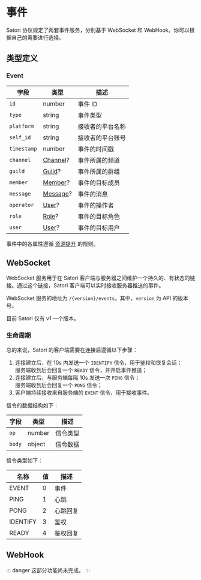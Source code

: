 # 事件

Satori 协议规定了两套事件服务，分别基于 WebSocket 和 WebHook。你可以根据自己的需要进行选择。

## 类型定义

### Event

| 字段 | 类型 | 描述 |
| --- | --- | --- |
| `id` | number | 事件 ID |
| `type` | string | 事件类型 |
| `platform` | string | 接收者的平台名称 |
| `self_id` | string | 接收者的平台账号 |
| `timestamp` | number | 事件的时间戳 |
| `channel` | [Channel](../resources/channel.md)? | 事件所属的频道 |
| `guild` | [Guild](../resources/guild.md)? | 事件所属的群组 |
| `member` | [Member](../resources/member.md)? | 事件的目标成员 |
| `message` | [Message](../resources/message.md)? | 事件的消息 |
| `operator` | [User](../resources/user.md)? | 事件的操作者 |
| `role` | [Role](../resources/role.md)? | 事件的目标角色 |
| `user` | [User](../resources/user.md)? | 事件的目标用户 |

事件中的各属性遵循 [资源提升](./index.md) 的规则。

## WebSocket

WebSocket 服务用于在 Satori 客户端与服务器之间维护一个持久的、有状态的链接。通过这个链接，Satori 客户端可以实时接收服务器推送的事件。

WebSocket 服务的地址为 `/{version}/events`。其中，`version` 为 API 的版本号。

目前 Satori 仅有 v1 一个版本。

### 生命周期

总的来说，Satori 的客户端需要在连接后遵循以下步骤：

1. 连接建立后，在 10s 内发送一个 `IDENTIFY` 信令，用于鉴权和恢复会话；<br>服务端收到后会回复一个 `READY` 信令，并开启事件推送；
1. 连接建立后，与服务端每隔 10s 发送一次 `PING` 信令；<br>服务端收到后会回复一个 `PONG` 信令；
1. 客户端持续接收来自服务端的 `EVENT` 信令，用于接收事件。

信令的数据结构如下：

| 字段 | 类型 | 描述 |
| --- | --- | --- |
| `op` | number | 信令类型 |
| `body` | object | 信令数据 |

信令类型如下：

| 名称 | 值 | 描述 |
| --- | --- | --- |
| EVENT | 0 | 事件 |
| PING | 1 | 心跳 |
| PONG | 2 | 心跳回复 |
| IDENTIFY | 3 | 鉴权 |
| READY | 4 | 鉴权回复 |

## WebHook

::: danger
这部分功能尚未完成。
:::
